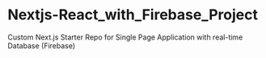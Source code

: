 # Nextjs-React_with_Firebase_Project
Custom Next.js Starter Repo for Single Page Application with real-time Database (Firebase)
